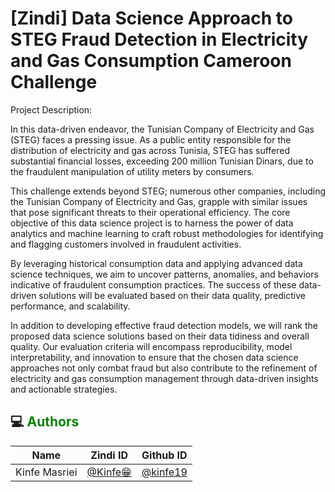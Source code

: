 # [Zindi] Data Science Approach to STEG Fraud Detection in Electricity and Gas Consumption Cameroon Challenge

Project Description:

In this data-driven endeavor, the Tunisian Company of Electricity and Gas (STEG) faces a pressing issue. As a public entity responsible for the distribution of electricity and gas across Tunisia, STEG has suffered substantial financial losses, exceeding 200 million Tunisian Dinars, due to the fraudulent manipulation of utility meters by consumers.

This challenge extends beyond STEG; numerous other companies, including the Tunisian Company of Electricity and Gas, grapple with similar issues that pose significant threats to their operational efficiency. The core objective of this data science project is to harness the power of data analytics and machine learning to craft robust methodologies for identifying and flagging customers involved in fraudulent activities. 

By leveraging historical consumption data and applying advanced data science techniques, we aim to uncover patterns, anomalies, and behaviors indicative of fraudulent consumption practices. The success of these data-driven solutions will be evaluated based on their data quality, predictive performance, and scalability.

In addition to developing effective fraud detection models, we will rank the proposed data science solutions based on their data tidiness and overall quality. Our evaluation criteria will encompass reproducibility, model interpretability, and innovation to ensure that the chosen data science approaches not only combat fraud but also contribute to the refinement of electricity and gas consumption management through data-driven insights and actionable strategies.

## 💻<span style='color:green'> Authors </span>

<div align='center'>

| Name           |                     Zindi ID                     |                  Github ID               |
|----------------|--------------------------------------------------|------------------------------------------|
|Kinfe Masriei    |[@Kinfe😁](https://zindi.africa/users/kinfe)  |[@kinfe19](https://github.com/kinfe19)|

</div>


